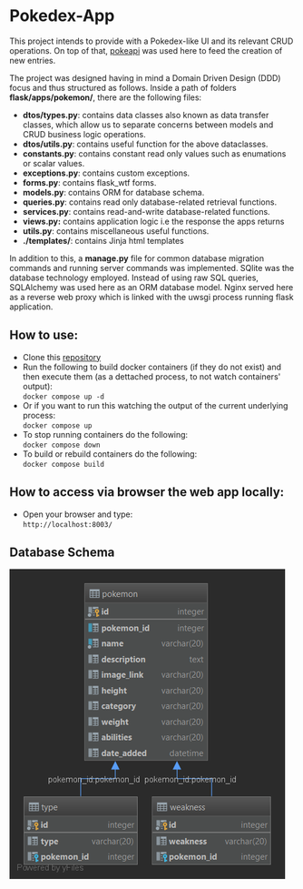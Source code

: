 # Pokedex-App 
This project intends to provide with a Pokedex-like UI and its relevant CRUD operations.
On top of that, [pokeapi](https://pokeapi.co/) was used here to feed the creation of new entries.

The project was designed having in mind a Domain Driven Design (DDD) focus and thus structured as follows.
Inside a path of folders **flask/apps/pokemon/**, there are the following files:
- **dtos/types.py**: contains data classes also known as data transfer classes, which allow us to separate concerns between models and CRUD business logic operations.
- **dtos/utils.py**: contains useful function for the above dataclasses.
- **constants.py**: contains constant read only values such as enumations or scalar values.
- **exceptions.py**: contains custom exceptions.
- **forms.py**: contains flask_wtf forms.
- **models.py**: contains ORM for database schema.
- **queries.py**: contains read only database-related retrieval functions.
- **services.py**: contains read-and-write database-related functions.
- **views.py:** contains application logic i.e the response the apps returns
- **utils.py**: contains miscellaneous useful functions.
- **./templates/**: contains Jinja html templates


In addition to this, a **manage.py** file for common database migration commands and running server commands was implemented.
SQlite was the database technology employed. Instead of using raw SQL queries, SQLAlchemy was used here as an ORM database model.
Nginx served here as a reverse web proxy which is linked with the uwsgi process running flask application.

## How to use:    
- Clone this  [repository](https://github.com/aerosback/pokedex-app)  
- Run the following to build docker containers (if they do not exist) and then execute them (as a dettached process, to not watch containers' output):<br />
    `docker compose up -d` 
- Or if you want to run this watching the output of the current underlying process:<br />
    `docker compose up` 
- To stop running containers do the following:<br />
    `docker compose down`
- To build or rebuild containers do the following:<br /> 
    `docker compose build`

## How to access via browser the web app locally: 

- Open your browser and type:   
    `http://localhost:8003/`

## Database Schema
![enter image description here](https://github.com/aerosback/pokedex-app/blob/943e7f28a5c955e221f021e400332fe99e1f178c/flask/assets/database_schema.png)


